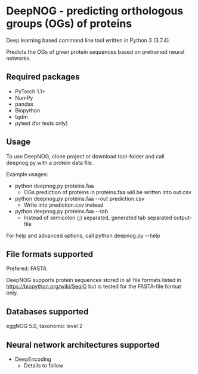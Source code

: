 # DeepNOG - predicting orthologous groups (OGs) of proteins

Deep learning based command line tool written in Python 3 (3.7.4). 

Predicts the OGs of given protein sequences based on pretrained neural
networks.

## Required packages

*  PyTorch 1.1+
*  NumPy
*  pandas
*  Biopython
*  tqdm
*  pytest (for tests only)

## Usage

To use DeepNOG, clone project or download tool-folder and call deepnog.py with a protein data file. 

Example usages: 

*  python deepnog.py proteins.faa 
    * OGs prediction of proteins in proteins.faa will be written into out.csv
*  python deepnog.py proteins.faa --out prediction.csv
    * Write into prediction.csv instead
*  python deepnog.py proteins.faa --tab
    * Instead of semicolon (;) separated, generated tab separated output-file

For help and advanced options, call python deepnog.py --help

## File formats supported

Prefered: FASTA

DeepNOG supports protein sequences stored in all file formats listed in
https://biopython.org/wiki/SeqIO but is tested for the FASTA-file format
only.

## Databases supported

eggNOG 5.0, taxonomic level 2

## Neural network architectures supported

*  DeepEncoding
    * Details to follow

    